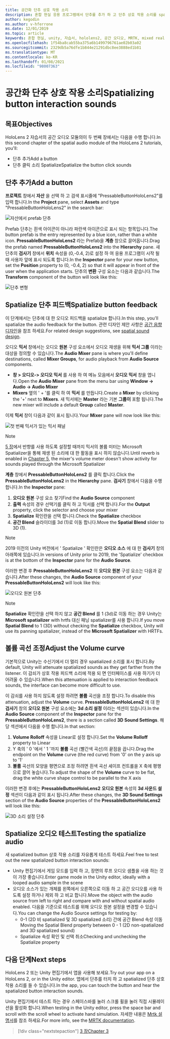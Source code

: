 ```yaml
---
title: 공간화 단추 상호 작용 소리
description: 혼합 현실 응용 프로그램에서 단추를 추가 하 고 단추 상호 작용 소리를 spatialize는 방법에 대해 알아봅니다.
author: kegodin
ms.author: v-hferrone
ms.date: 12/01/2019
ms.topic: article
keywords: 혼합 현실, unity, 자습서, hololens2, 공간 오디오, MRTK, mixed reality toolkit, UWP, Windows 10, HRTF, head 관련 전송 함수, 반향, Microsoft Spatializer, prefabs, volume curve
ms.openlocfilehash: 1f54ba8cab55ba375a6b1499796761ae02b03a02
ms.sourcegitcommit: 2329db5a76dfe1b844e21291dbc8ee3888ed1b81
ms.translationtype: MT
ms.contentlocale: ko-KR
ms.lasthandoff: 01/08/2021
ms.locfileid: "98007363"
---
```

# <a name="spatializing-button-interaction-sounds"></a><span data-ttu-id="4757a-104">공간화 단추 상호 작용 소리</span><span class="sxs-lookup"><span data-stu-id="4757a-104">Spatializing button interaction sounds</span></span>

## <a name="objectives"></a><span data-ttu-id="4757a-105">목표</span><span class="sxs-lookup"><span data-stu-id="4757a-105">Objectives</span></span>

<span data-ttu-id="4757a-106">HoloLens 2 자습서의 공간 오디오 모듈의이 두 번째 장에서는 다음을 수행 합니다.</span><span class="sxs-lookup"><span data-stu-id="4757a-106">In this second chapter of the spatial audio module of the HoloLens 2 tutorials, you'll:</span></span>
* <span data-ttu-id="4757a-107">단추 추가</span><span class="sxs-lookup"><span data-stu-id="4757a-107">Add a button</span></span>
* <span data-ttu-id="4757a-108">단추 클릭 소리 Spatialize</span><span class="sxs-lookup"><span data-stu-id="4757a-108">Spatialize the button click sounds</span></span>

## <a name="add-a-button"></a><span data-ttu-id="4757a-109">단추 추가</span><span class="sxs-lookup"><span data-stu-id="4757a-109">Add a button</span></span>

<span data-ttu-id="4757a-110">**프로젝트** 창에서 **자산** 을 선택 하 고 검색 표시줄에 "PressableButtonHoloLens2"를 입력 합니다.</span><span class="sxs-lookup"><span data-stu-id="4757a-110">In the **Project** pane, select **Assets** and type "PressableButtonHoloLens2" in the search bar:</span></span>

![자산에서 prefab 단추](images/spatial-audio/button-prefab-in-assets.png)

<span data-ttu-id="4757a-112">Prefab 단추는 흰색 아이콘이 아니라 파란색 아이콘으로 표시 되는 항목입니다.</span><span class="sxs-lookup"><span data-stu-id="4757a-112">The button prefab is the entry represented by a blue icon, rather than a white icon.</span></span> <span data-ttu-id="4757a-113">**PressableButtonHoloLens2** 라는 Prefab을 **계층** 창으로 끌어옵니다.</span><span class="sxs-lookup"><span data-stu-id="4757a-113">Drag the prefab named **PressableButtonHoloLens2** into the **Hierarchy** pane.</span></span> <span data-ttu-id="4757a-114">새 단추의 **검사기** 창에서 **위치** 속성을 (0,-0.4, 2)로 설정 하 여 응용 프로그램이 시작 될 때 사용자 앞에 표시 되도록 합니다.</span><span class="sxs-lookup"><span data-stu-id="4757a-114">In the **Inspector** pane for your new button, set the **Position** property to (0, -0.4, 2) so that it will appear in front of the user when the application starts.</span></span> <span data-ttu-id="4757a-115">단추의 **변환** 구성 요소는 다음과 같습니다.</span><span class="sxs-lookup"><span data-stu-id="4757a-115">The **Transform** component of the button will look like this:</span></span>

![단추 변형](images/spatial-audio/button-transform.png)

## <a name="spatialize-button-feedback"></a><span data-ttu-id="4757a-117">Spatialize 단추 피드백</span><span class="sxs-lookup"><span data-stu-id="4757a-117">Spatialize button feedback</span></span>

<span data-ttu-id="4757a-118">이 단계에서는 단추에 대 한 오디오 피드백을 spatialize 합니다.</span><span class="sxs-lookup"><span data-stu-id="4757a-118">In this step, you'll spatialize the audio feedback for the button.</span></span> <span data-ttu-id="4757a-119">관련 디자인 제안 사항은 [공간 음향 디자인](../../../design/spatial-sound-design.md)을 참조 하세요.</span><span class="sxs-lookup"><span data-stu-id="4757a-119">For related design suggestions, see [spatial sound design](../../../design/spatial-sound-design.md).</span></span> 

<span data-ttu-id="4757a-120">오디오 **믹서** 창에서는 오디오 **원본** 구성 요소에서 오디오 재생을 위해 **믹서 그룹** 이라는 대상을 정의할 수 있습니다.</span><span class="sxs-lookup"><span data-stu-id="4757a-120">The **Audio Mixer** pane is where you'll define destinations, called **Mixer Groups**, for audio playback from **Audio Source** components.</span></span> 
* <span data-ttu-id="4757a-121">**창 > 오디오-> 오디오 믹서** 를 사용 하 여 메뉴 모음에서 **오디오 믹서** 창을 엽니다.</span><span class="sxs-lookup"><span data-stu-id="4757a-121">Open the **Audio Mixer** pane from the menu bar using **Window -> Audio -> Audio Mixer**</span></span>
* <span data-ttu-id="4757a-122">**Mixers** 옆의 ' + '를 클릭 하 여 **믹서** 를 만듭니다.</span><span class="sxs-lookup"><span data-stu-id="4757a-122">Create a **Mixer** by clicking the '+' next to **Mixers**.</span></span> <span data-ttu-id="4757a-123">새 믹서에는 **Master** 라는 기본 **그룹이** 포함 됩니다.</span><span class="sxs-lookup"><span data-stu-id="4757a-123">The new mixer will include a default **Group** called **Master**.</span></span>

<span data-ttu-id="4757a-124">이제 **믹서** 창이 다음과 같이 표시 됩니다.</span><span class="sxs-lookup"><span data-stu-id="4757a-124">Your **Mixer** pane will now look like this:</span></span>

![첫 번째 믹서가 있는 믹서 패널](images/spatial-audio/mixer-panel-with-first-mixer.png)

> [!NOTE]
> <span data-ttu-id="4757a-126">[5 장](unity-spatial-audio-ch5.md)에서 반향를 사용 하도록 설정할 때까지 믹서의 볼륨 미터는 Microsoft Spatializer을 통해 재생 된 소리에 대 한 활동을 표시 하지 않습니다.</span><span class="sxs-lookup"><span data-stu-id="4757a-126">Until reverb is enabled in [Chapter 5](unity-spatial-audio-ch5.md), the mixer's volume meter doesn't show activity for sounds played through the Microsoft Spatializer</span></span>

<span data-ttu-id="4757a-127">**계층** 창에서 **PressableButtonHoloLens2** 를 클릭 합니다.</span><span class="sxs-lookup"><span data-stu-id="4757a-127">Click the **PressableButtonHoloLens2** in the **Hierarchy** pane.</span></span> <span data-ttu-id="4757a-128">**검사기** 창에서 다음을 수행 합니다.</span><span class="sxs-lookup"><span data-stu-id="4757a-128">In the **Inspector** pane:</span></span>
1. <span data-ttu-id="4757a-129">**오디오 원본** 구성 요소 찾기</span><span class="sxs-lookup"><span data-stu-id="4757a-129">Find the **Audio Source** component</span></span>
2. <span data-ttu-id="4757a-130">**출력** 속성의 경우 선택기를 클릭 하 고 믹서를 선택 합니다.</span><span class="sxs-lookup"><span data-stu-id="4757a-130">For the **Output** property, click the selector and choose your mixer</span></span>
3. <span data-ttu-id="4757a-131">**Spatialize** 확인란을 선택 합니다.</span><span class="sxs-lookup"><span data-stu-id="4757a-131">Check the **Spatialize** checkbox</span></span>
4. <span data-ttu-id="4757a-132">**공간 Blend** 슬라이더를 3d (1)로 이동 합니다.</span><span class="sxs-lookup"><span data-stu-id="4757a-132">Move the **Spatial Blend** slider to 3D (1).</span></span>

> [!NOTE]
> <span data-ttu-id="4757a-133">2019 이전의 Unity 버전에서 ' Spatialize ' 확인란은 **오디오 소스** 에 대 한 **검사기** 창의 아래쪽에 있습니다.</span><span class="sxs-lookup"><span data-stu-id="4757a-133">In versions of Unity prior to 2019, the 'Spatialize' checkbox is at the bottom of the **Inspector** pane for the **Audio Source**.</span></span>

<span data-ttu-id="4757a-134">이러한 변경 후 **PressableButtonHoloLens2** 의 **오디오 원본** 구성 요소는 다음과 같습니다.</span><span class="sxs-lookup"><span data-stu-id="4757a-134">After these changes, the **Audio Source** component of your **PressableButtonHoloLens2** will look like this:</span></span>

![오디오 원본 단추](images/spatial-audio/button-audio-source.png)

> [!NOTE]
> <span data-ttu-id="4757a-136">**Spatialize** 확인란을 선택 하지 않고 **공간 Blend** 를 1 (3d)로 이동 하는 경우 Unity는 **Microsoft spatializer** with hrtfs 대신 패닝 spatializer를 사용 합니다.</span><span class="sxs-lookup"><span data-stu-id="4757a-136">If you move **Spatial Blend** to 1 (3D) without checking the **Spatialize** checkbox, Unity will use its panning spatializer, instead of the **Microsoft Spatializer** with HRTFs.</span></span>

## <a name="adjust-the-volume-curve"></a><span data-ttu-id="4757a-137">볼륨 곡선 조정</span><span class="sxs-lookup"><span data-stu-id="4757a-137">Adjust the Volume curve</span></span>

<span data-ttu-id="4757a-138">기본적으로 Unity는 수신기에서 더 멀리 경우 spatialized 소리를 표시 합니다.</span><span class="sxs-lookup"><span data-stu-id="4757a-138">By default, Unity will attenuate spatialized sounds as they get farther from the listener.</span></span> <span data-ttu-id="4757a-139">이 감쇠가 상호 작용 피드백 소리에 적용 되 면 인터페이스를 사용 하기가 더 어려울 수 있습니다.</span><span class="sxs-lookup"><span data-stu-id="4757a-139">When this attenuation is applied to interaction feedback sounds, the interface can become more difficult to use.</span></span>

<span data-ttu-id="4757a-140">이 감쇠를 사용 하지 않도록 설정 하려면 **볼륨** 곡선을 조정 합니다.</span><span class="sxs-lookup"><span data-stu-id="4757a-140">To disable this attenuation, adjust the **Volume** curve.</span></span> <span data-ttu-id="4757a-141">**PressableButtonHoloLens2** 에 대 한 **검사기** 창의 **오디오 원본** 구성 요소에는 **3d 소리 설정** 이라는 섹션이 있습니다.</span><span class="sxs-lookup"><span data-stu-id="4757a-141">In the **Audio Source** component of the **Inspector** pane for the **PressableButtonHoloLens2**, there is a section called **3D Sound Settings**.</span></span> <span data-ttu-id="4757a-142">해당 섹션에서 다음을 수행 합니다.</span><span class="sxs-lookup"><span data-stu-id="4757a-142">In that section:</span></span>
1. <span data-ttu-id="4757a-143">**Volume Rolloff** 속성을 Linear로 설정 합니다.</span><span class="sxs-lookup"><span data-stu-id="4757a-143">Set the **Volume Rolloff** property to Linear</span></span>
2. <span data-ttu-id="4757a-144">Y 축의 ' 0 '에서 ' 1 '까지 **볼륨** 곡선 (빨간색 곡선)의 끝점을 끕니다.</span><span class="sxs-lookup"><span data-stu-id="4757a-144">Drag the endpoint on the **Volume** curve (the red curve) from '0' on the y axis up to '1'</span></span>
3. <span data-ttu-id="4757a-145">**볼륨** 곡선의 모양을 평면으로 조정 하려면 흰색 곡선 셰이프 컨트롤을 X 축에 평행으로 끌어 놓습니다.</span><span class="sxs-lookup"><span data-stu-id="4757a-145">To adjust the shape of the **Volume** curve to be flat, drag the white curve shape control to be parallel to the X axis</span></span>

<span data-ttu-id="4757a-146">이러한 변경 후에는 **PressableButtonHoloLens2** **오디오 원본** 속성의 **3d 사운드 설정** 섹션이 다음과 같이 표시 됩니다.</span><span class="sxs-lookup"><span data-stu-id="4757a-146">After these changes, the **3D Sound Settings** section of the **Audio Source** properties of the **PressableButtonHoloLens2** will look like this:</span></span>

![3D 소리 설정 단추](images/spatial-audio/button-3d-sound-settings.png)

## <a name="testing-the-spatialize-audio"></a><span data-ttu-id="4757a-148">Spatialize 오디오 테스트</span><span class="sxs-lookup"><span data-stu-id="4757a-148">Testing the spatialize audio</span></span>

<span data-ttu-id="4757a-149">새 spatialized button 상호 작용 소리를 자유롭게 테스트 하세요.</span><span class="sxs-lookup"><span data-stu-id="4757a-149">Feel free to test out the new spatialized button interaction sounds:</span></span>

* <span data-ttu-id="4757a-150">Unity 편집기에서 게임 모드를 입력 하 고, 장면의 루프 오디오 샘플을 사용 하는 것이 가장 좋습니다.</span><span class="sxs-lookup"><span data-stu-id="4757a-150">Enter game mode in the Unity editor, ideally with a looped audio sample in the scene</span></span>
* <span data-ttu-id="4757a-151">오디오 소스가 있는 개체를 왼쪽에서 오른쪽으로 이동 하 고 공간 오디오를 사용 하도록 설정 하거나 제외 하 고 비교 합니다.</span><span class="sxs-lookup"><span data-stu-id="4757a-151">Move the object with the audio source from left to right and compare with and without spatial audio enabled.</span></span> <span data-ttu-id="4757a-152">다음을 기준으로 테스트를 위해 오디오 원본 설정을 변경할 수 있습니다.</span><span class="sxs-lookup"><span data-stu-id="4757a-152">You can change the Audio Source settings for testing by:</span></span>
    * <span data-ttu-id="4757a-153">0-1 (2D 비 spatialized 및 3D spatialized 소리) 간에 공간 Blend 속성 이동</span><span class="sxs-lookup"><span data-stu-id="4757a-153">Moving the Spatial Blend property between 0 - 1 (2D non-spatialized and 3D spatialized sound)</span></span>
    * <span data-ttu-id="4757a-154">Spatialize 속성 확인 및 선택 취소</span><span class="sxs-lookup"><span data-stu-id="4757a-154">Checking and unchecking the Spatialize property</span></span>

## <a name="next-steps"></a><span data-ttu-id="4757a-155">다음 단계</span><span class="sxs-lookup"><span data-stu-id="4757a-155">Next steps</span></span>

<span data-ttu-id="4757a-156">HoloLens 2 또는 Unity 편집기에서 앱을 사용해 보세요.</span><span class="sxs-lookup"><span data-stu-id="4757a-156">Try out your app on a HoloLens 2, or in the Unity editor.</span></span> <span data-ttu-id="4757a-157">앱에서 단추를 터치 하 고 spatialized 단추 상호 작용 소리를 들 수 있습니다.</span><span class="sxs-lookup"><span data-stu-id="4757a-157">In the app, you can touch the button and hear the spatialized button interaction sounds.</span></span>

<span data-ttu-id="4757a-158">Unity 편집기에서 테스트 하는 경우 스페이스바를 눌러 스크롤 휠을 눌러 직접 시뮬레이션을 활성화 합니다.</span><span class="sxs-lookup"><span data-stu-id="4757a-158">When testing in the Unity editor, press the space bar and scroll with the scroll wheel to activate hand simulation.</span></span> <span data-ttu-id="4757a-159">자세한 내용은 [Mrtk 설명서](https://microsoft.github.io/MixedRealityToolkit-Unity/Documentation/GettingStartedWithTheMRTK.html#using-the-in-editor-hand-input-simulation-to-test-a-scene)를 참조 하세요.</span><span class="sxs-lookup"><span data-stu-id="4757a-159">For more info, see the [MRTK documentation](https://microsoft.github.io/MixedRealityToolkit-Unity/Documentation/GettingStartedWithTheMRTK.html#using-the-in-editor-hand-input-simulation-to-test-a-scene).</span></span>

> [!div class="nextstepaction"]
> [<span data-ttu-id="4757a-160">3 장</span><span class="sxs-lookup"><span data-stu-id="4757a-160">Chapter 3</span></span>](unity-spatial-audio-ch3.md)

